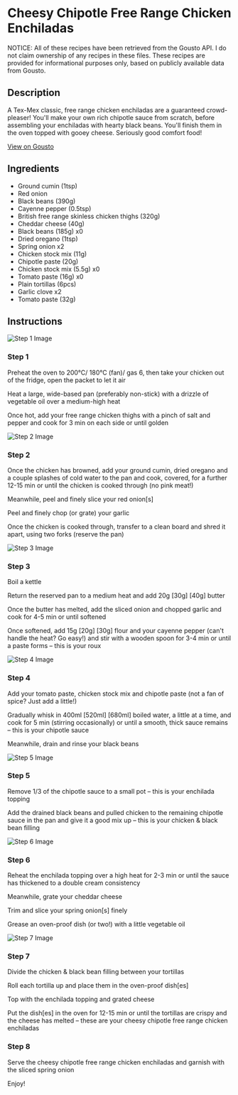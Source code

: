 # Cheesy Chipotle Free Range Chicken Enchiladas

NOTICE: All of these recipes have been retrieved from the Gousto API. I do not claim ownership of any recipes in these files. These recipes are provided for informational purposes only, based on publicly available data from Gousto.

## Description

A Tex-Mex classic, free range chicken enchiladas are a guaranteed crowd-pleaser! You'll make your own rich chipotle sauce from scratch, before assembling your enchiladas with hearty black beans. You'll finish them in the oven topped with gooey cheese. Seriously good comfort food!

[View on Gousto](https://www.gousto.co.uk/recipes/cookbook/cheesy-chipotle-free-range-chicken-enchiladas)

## Ingredients

- Ground cumin (1tsp)
- Red onion
- Black beans (390g)
- Cayenne pepper (0.5tsp)
- British free range skinless chicken thighs (320g)
- Cheddar cheese (40g)
- Black beans (185g) x0
- Dried oregano (1tsp)
- Spring onion x2
- Chicken stock mix (11g)
- Chipotle paste (20g)
- Chicken stock mix (5.5g) x0
- Tomato paste (16g) x0
- Plain tortillas (6pcs)
- Garlic clove x2
- Tomato paste (32g)

## Instructions

![Step 1 Image](https://production-media.gousto.co.uk/cms/recipe-step-image/Step-1-1693819724648-x200.jpg)

### Step 1

Preheat the oven to 200°C/ 180°C (fan)/ gas 6, then take your chicken out of the fridge, open the packet to let it air

Heat a large, wide-based pan (preferably non-stick) with a drizzle of vegetable oil over a medium-high heat

Once hot, add your free range chicken thighs with a pinch of salt and pepper and cook for 3 min on each side or until golden

![Step 2 Image](https://production-media.gousto.co.uk/cms/recipe-step-image/Step-2-1693819727417-x200.jpg)

### Step 2

Once the chicken has browned, add your ground cumin, dried oregano and a couple splashes of cold water to the pan and cook, covered, for a further 12-15 min or until the chicken is cooked through (no pink meat!)

Meanwhile, peel and finely slice your red onion[s]

Peel and finely chop (or grate) your garlic

Once the chicken is cooked through, transfer to a clean board and shred it apart, using two forks (reserve the pan)

![Step 3 Image](https://production-media.gousto.co.uk/cms/recipe-step-image/Step-3-1693819730420-x200.jpg)

### Step 3

Boil a kettle

Return the reserved pan to a medium heat and add 20g<span class="text-purple"> [30g] </span><span class="text-danger">[40g]</span> butter

Once the butter has melted, add the sliced onion and chopped garlic and cook for 4-5 min or until softened

Once softened, add 15g <span class="text-purple">[20g]</span><span class="text-danger"> [30g]</span> flour and your cayenne pepper (can't handle the heat? Go easy!) and stir with a wooden spoon for 3-4 min or until a paste forms – this is your roux

![Step 4 Image](https://production-media.gousto.co.uk/cms/recipe-step-image/Step-4-1693819769709-x200.jpg)

### Step 4

Add your tomato paste, chicken stock mix and chipotle paste (not a fan of spice? Just add a little!)

Gradually whisk in 400ml <span class="text-purple">[520ml]</span><span class="text-danger"> [680ml] </span>boiled<span class="text-danger"> </span>water, a little at a time, and cook for 5 min (stirring occasionally) or until a smooth, thick sauce remains – this is your chipotle sauce

Meanwhile, drain and rinse your black beans

![Step 5 Image](https://production-media.gousto.co.uk/cms/recipe-step-image/Step-5-1693819772687-x200.jpg)

### Step 5

Remove 1/3 of the chipotle sauce to a small pot – this is your enchilada topping

Add the drained black beans and pulled chicken to the remaining chipotle sauce in the pan and give it a good mix up – this is your chicken & black bean filling

![Step 6 Image](https://production-media.gousto.co.uk/cms/recipe-step-image/Step-6-1693819775497-x200.jpg)

### Step 6

Reheat the enchilada topping over a high heat for 2-3 min or until the sauce has thickened to a double cream consistency

Meanwhile, grate your cheddar cheese

Trim and slice your spring onion[s]<span class="text-danger"> </span>finely

Grease an oven-proof dish (or two!) with a little vegetable oil

![Step 7 Image](https://production-media.gousto.co.uk/cms/recipe-step-image/Step-7-1693819779361-x200.jpg)

### Step 7

Divide the chicken & black bean filling between your tortillas

Roll each tortilla up and place them in the oven-proof dish[es]

Top with the enchilada topping and grated cheese

Put the dish[es] in the oven for 12-15 min or until the tortillas are crispy and the cheese has melted – these are your cheesy chipotle free range chicken enchiladas

### Step 8

Serve the cheesy chipotle free range chicken enchiladas and garnish with the sliced spring onion

Enjoy!

